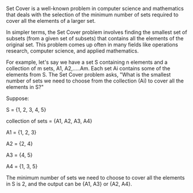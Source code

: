 

Set Cover is a well-known problem in computer science and mathematics that deals with the selection of the minimum number of sets required to cover all the elements of a larger set.

In simpler terms, the Set Cover problem involves finding the smallest set of subsets (from a given set of subsets) that contains all the elements of the original set. This problem comes up often in many fields like operations research, computer science, and applied mathematics.

For example, let's say we have a set S containing n elements and a collection of m sets, A1, A2,.....Am. Each set Ai contains some of the elements from S. The Set Cover problem asks, "What is the smallest number of sets we need to choose from the collection (Ai) to cover all the elements in S?"

Suppose:

S = {1, 2, 3, 4, 5}

collection of sets = {A1, A2, A3, A4}

A1 = {1, 2, 3}

A2 = {2, 4}

A3 = {4, 5}

A4 = {1, 3, 5}

The minimum number of sets we need to choose to cover all the elements in S is 2, and the output can be {A1, A3} or {A2, A4}.